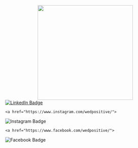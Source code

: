 <div id="header" align="center">
  <img src="https://media.giphy.com/media/f3iwJFOVOwuy7K6FFw/giphy.gif" width="300"/>
</div>

<div id="badges">
    <a href="https://www.linkedin.com/in/andrii-dorokhov-4a700b132/">
  <img src="https://img.shields.io/badge/LinkedIn-blue?style=for-the-badge&logo=linkedin&logoColor=white" alt="LinkedIn Badge"/>
      </a>
  
    <a href="https://www.instagram.com/wedpositive/">

  <img src="https://img.shields.io/badge/Instagram-red?style=for-the-badge&logo=instagram&logoColor=white" alt="Instagram Badge"/>
        </a>

    <a href="https://www.facebook.com/wedpositive/">
  <img src="https://img.shields.io/badge/Facebook-blue?style=for-the-badge&logo=facebook&logoColor=white" alt="Facebook Badge"/>
        </a>

</div>

<!--
**AndriiDorohov/AndriiDorohov** is a ✨ _special_ ✨ repository because its `README.md` (this file) appears on your GitHub profile.

Here are some ideas to get you started:

- 🔭 I’m currently working on ...
- 🌱 I’m currently learning ...
- 👯 I’m looking to collaborate on ...
- 🤔 I’m looking for help with ...
- 💬 Ask me about ...
- 📫 How to reach me: ...
- 😄 Pronouns: ...
- ⚡ Fun fact: ...
-->

